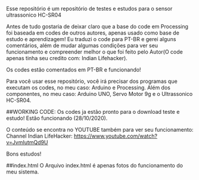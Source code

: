 Esse repositório é um repositório de testes e estudos para o sensor ultrassonico HC-SR04

Antes de tudo gostaria de deixar claro que a base do code em Processing foi baseada em codes de outros autores, apenas usado
como base de estudo e aprendizagem! Eu traduzi o code para PT-BR e gerei alguns comentários, além de mudar algumas condições para
ver seu funcionamento e compreender melhor o que foi feito pelo Autor(O code apenas tinha seu credito com: Indian Lifehacker).

Os codes estão comentados em PT-BR e funcionando!

Para você usar esse repositório, você irá precisar dos programas que executam os codes, no meu caso: Arduino e Processing.
Além dos componentes, no meu caso: Arduino UNO, Servo Motor 9g e o Ultrassonico HC-SR04.

##WORKING CODE:
Os codes ja estão pronto para o download teste e estudo! Estão funcionando (28/10/2020).

O conteúdo se encontra no YOUTUBE também para ver seu funcionamento:
Channel Indian LifeHacker:
https://www.youtube.com/watch?v=JvmIutmQd9U

Bons estudos!

##index.html
O Arquivo index.html é apenas fotos do funcionamento do meu sistema.
